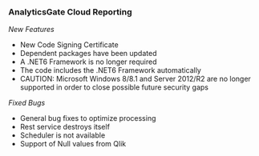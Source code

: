 ### AnalyticsGate Cloud Reporting

*New Features*
- New Code Signing Certificate
- Dependent packages have been updated
- A .NET6 Framework is no longer required
- The code includes the .NET6 Framework automatically
- CAUTION: Microsoft Windows 8/8.1 and Server 2012/R2 are no longer supported in order to close possible future security gaps

*Fixed Bugs*
- General bug fixes to optimize processing
- Rest service destroys itself
- Scheduler is not available
- Support of Null values from Qlik
